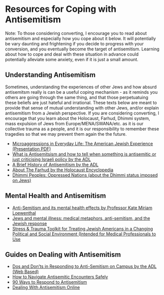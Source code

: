 # Resources for Coping with Antisemitism

Note: To those considering converting, I encourage you to read about antisemitism and especially how you cope about it below. It will potentially be vary daunting and frightening if you decide to progress with your conversion, and you eventually become the target of antisemitism. Learning about how to cope and deal with these situation in advance could potentially alleviate some anxiety, even if it is just a small amount.

## Understanding Antisemitism

Sometimes, understanding the experiences of other Jews and how absurd antisemitsm really is can be a useful coping mechanism - as it reminds you others are going through the same thing, and that those perpetuatuing these beliefs are just hateful and irrational. These texts below are meant to provide that sense of mutual understanding with other Jews, and/or explain antisemitism from a Jewish perspective.
If you are considering converting, I encourage that you learn about the Holocaust, Farhud, Dhimmi system, mass expulsion of Jews from Europe/MENA/SWANA/etc. as it is our collective trauma as a people, and it is our responsibility to remember these tragedies so that we may prevent them again the the future.

- [Microaggressions in Everyday Life: The American Jewish Experience (Presentation PDF)](https://www.bjpa.org/content/upload/bjpa/micr/microaggressions.pdf)
- [What is Antisemitsism and how to tell when something is antisemitic or just criticising Israeli policy by the ADL](https://www.adl.org/resources/tools-and-strategies/what-is-anti-israel-anti-semitic-anti-zionist)
- [A Brief History of Antisemitism by the ADL](https://www.adl.org/sites/default/files/documents/assets/pdf/education-outreach/Brief-History-on-Anti-Semitism-A.pdf)
- [About The Farhud by the Holocaust Encyclopedia](https://encyclopedia.ushmm.org/content/en/article/the-farhud)
- [Dhimmi Peoples: Oppressed Nations (about the Dhimmi status imposed on Jews)](https://dhimmitude.org/archive/by_dhimmi_peoples_oppressed_nations.pdf)

## Mental Health and Antisemitism

- [Anti-Semitism and its mental health effects by Professor Kate Miriam Loewenthal](https://www.rcpsych.ac.uk/docs/default-source/members/sigs/spirituality-spsig/kateloewenthallantisemitismanditsmentalhealtheffects.pdf?sfvrsn=79c90f3a_2)
- [Jews and mental illness: medical metaphors, anti-semitism, and the Jewish response](https://pubmed.ncbi.nlm.nih.gov/6373911/)
- [Stress & Trauma Toolkit for Treating Jewish Americans in a Changing Political and Social Environment (Intended for Medical Professionals to Use](https://www.psychiatry.org/psychiatrists/cultural-competency/education/stress-and-trauma/jewish-americans)

## Guides on Dealing with Antisemitism

- [Dos and Don’ts in Responding to Anti-Semitism on Campus by the ADL (Web Based)](https://www.adl.org/resources/tools-and-strategies/dos-and-donts-in-responding-to-anti-semitism-on-campus)
- [How to Navigate Antisemitic Encounters Safely](https://reformjudaismmag.org/navigating-antisemitic-encounters-learning-guide)
- [90 Ways to Respond to Antisemitism](https://cdn.fedweb.org/fed-104/309/Responding%2520to%2520Antisemitism%2520.pdf)
- [Dealing With Antisemitism Online](https://www.osce.org/files/f/documents/2/1/441134.pdf)
